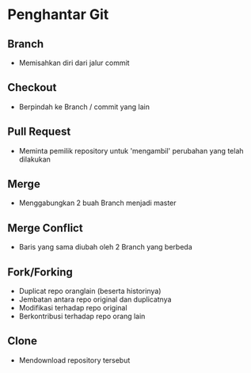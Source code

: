 # Penghantar Git

## Branch

* Memisahkan diri dari jalur commit

## Checkout

* Berpindah ke Branch / commit yang lain

## Pull Request

* Meminta pemilik repository untuk 'mengambil'
    perubahan yang telah dilakukan

## Merge

* Menggabungkan 2 buah Branch menjadi master

## Merge Conflict

* Baris yang sama diubah oleh 2 Branch yang berbeda

## Fork/Forking

* Duplicat repo oranglain (beserta historinya)
* Jembatan antara repo original dan duplicatnya
* Modifikasi terhadap repo original
* Berkontribusi terhadap repo orang lain

## Clone

* Mendownload repository tersebut
